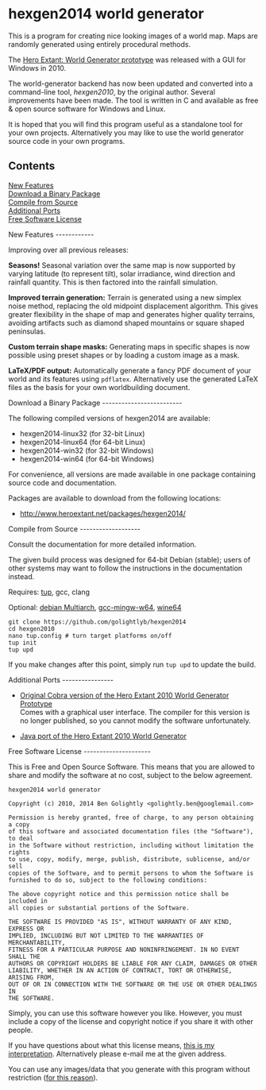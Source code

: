 hexgen2014 world generator
==========================

This is a program for creating nice looking images of a world map. Maps are randomly generated using entirely procedural methods.

The [Hero Extant: World Generator prototype](http://www.tophatstuff.co.uk/archive.php?p=99) was released with a GUI for Windows in 2010.

The world-generator backend has now been updated and converted into a command-line tool, *hexgen2010*, by the original author. Several improvements have been made. The tool is written in C and available as free & open source software for Windows and Linux.

It is hoped that you will find this program useful as a standalone tool for your own projects. Alternatively you may like to use the world generator source code in your own programs.


Contents
--------
[New Features](#new-features)  
[Download a Binary Package](#download)  
[Compile from Source](#compile)  
[Additional Ports](#ports)  
[Free Software License](#copying)  

<a name="new-features" />
New Features
------------

Improving over all previous releases:

**Seasons!** Seasonal variation over the same map is now supported by varying latitude (to represent tilt), solar irradiance, wind direction and rainfall quantity. This is then factored into the rainfall simulation.

**Improved terrain generation:** Terrain is generated using a new simplex noise method, replacing the old midpoint displacement algorithm. This gives greater flexibility in the shape of map and generates higher quality terrains, avoiding artifacts such as diamond shaped mountains or square shaped peninsulas.

**Custom terrain shape masks:** Generating maps in specific shapes is now possible using preset shapes or by loading a custom image as a mask.

**LaTeX/PDF output:** Automatically generate a fancy PDF document of your world and its features using `pdflatex`. Alternatively use the generated LaTeX files as the basis for your own worldbuilding document.


<a name="download" />
Download a Binary Package
-------------------------

The following compiled versions of hexgen2014 are available:

* hexgen2014-linux32 (for 32-bit Linux)
* hexgen2014-linux64 (for 64-bit Linux)
* hexgen2014-win32 (for 32-bit Windows)
* hexgen2014-win64 (for 64-bit Windows)

For convenience, all versions are made available in one package containing
source code and documentation.

Packages are available to download from the following locations:

* http://www.heroextant.net/packages/hexgen2014/



<a name="compile" />
Compile from Source
-------------------

Consult the documentation for more detailed information.

The given build process was designed for 64-bit Debian (stable); users of other systems
may want to follow the instructions in the documentation instead.

Requires:
[tup](http://gittup.org/tup/),
gcc,
clang

Optional:
[debian Multiarch](https://wiki.debian.org/Multiarch/HOWTO),
[gcc-mingw-w64](https://packages.debian.org/wheezy/gcc-mingw-w64),
[wine64](http://wiki.winehq.org/Wine64)


    git clone https://github.com/golightlyb/hexgen2014
    cd hexgen2010
    nano tup.config # turn target platforms on/off
    tup init
    tup upd

If you make changes after this point, simply run `tup upd` to update the build.


<a name="ports" />
Additional Ports
----------------

* [Original Cobra version of the Hero Extant 2010 World Generator Prototype](http://www.tophatstuff.co.uk/archive.php?p=99)  
Comes with a graphical user interface. The compiler for this version is no longer published, so you cannot modify the software unfortunately.

* [Java port of the Hero Extant 2010 World Generator](https://github.com/avh4/hero-extant)


<a name="copying" />
Free Software License
---------------------

 This is Free and Open Source Software. This means that you are allowed to
 share and modify the software at no cost, subject to the below agreement.

    hexgen2014 world generator
    
    Copyright (c) 2010, 2014 Ben Golightly <golightly.ben@googlemail.com>
    
    Permission is hereby granted, free of charge, to any person obtaining a copy
    of this software and associated documentation files (the "Software"), to deal
    in the Software without restriction, including without limitation the rights
    to use, copy, modify, merge, publish, distribute, sublicense, and/or sell
    copies of the Software, and to permit persons to whom the Software is
    furnished to do so, subject to the following conditions:
    
    The above copyright notice and this permission notice shall be included in
    all copies or substantial portions of the Software.
    
    THE SOFTWARE IS PROVIDED "AS IS", WITHOUT WARRANTY OF ANY KIND, EXPRESS OR
    IMPLIED, INCLUDING BUT NOT LIMITED TO THE WARRANTIES OF MERCHANTABILITY,
    FITNESS FOR A PARTICULAR PURPOSE AND NONINFRINGEMENT. IN NO EVENT SHALL THE
    AUTHORS OR COPYRIGHT HOLDERS BE LIABLE FOR ANY CLAIM, DAMAGES OR OTHER
    LIABILITY, WHETHER IN AN ACTION OF CONTRACT, TORT OR OTHERWISE, ARISING FROM,
    OUT OF OR IN CONNECTION WITH THE SOFTWARE OR THE USE OR OTHER DEALINGS IN
    THE SOFTWARE.

Simply, you can use this software however you like. However, you must include
a copy of the license and copyright notice if you share it with other people.

If you have questions about what this license means, [this is my interpretation](http://www.tophatstuff.co.uk/archive.php?p=40). Alternatively please e-mail me at the given address.

You can use any images/data that you generate with this program without restriction ([for this reason](http://www.gnu.org/licenses/gpl-faq.html#WhatCaseIsOutputGPL)).


